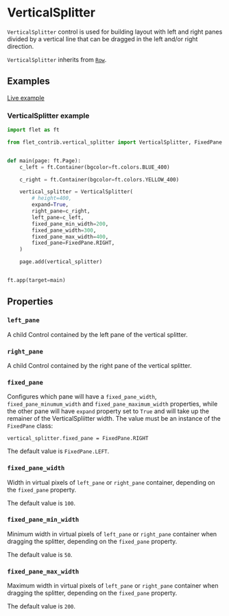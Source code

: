 # VerticalSplitter

`VerticalSplitter` control is used for building layout with left and right panes divided by a vertical line that can be dragged in the left and/or right direction.

`VerticalSplitter` inherits from [`Row`](https://flet.dev/docs/controls/row).

## Examples

[Live example](https://flet-controls-gallery.fly.dev/contrib/verticalsplitter)

### VerticalSplitter example

```python
import flet as ft

from flet_contrib.vertical_splitter import VerticalSplitter, FixedPane


def main(page: ft.Page):
    c_left = ft.Container(bgcolor=ft.colors.BLUE_400)

    c_right = ft.Container(bgcolor=ft.colors.YELLOW_400)

    vertical_splitter = VerticalSplitter(
        # height=400,
        expand=True,
        right_pane=c_right,
        left_pane=c_left,
        fixed_pane_min_width=200,
        fixed_pane_width=300,
        fixed_pane_max_width=400,
        fixed_pane=FixedPane.RIGHT,
    )

    page.add(vertical_splitter)


ft.app(target=main)
```

## Properties

### `left_pane`

A child Control contained by the left pane of the vertical splitter.

### `right_pane`

A child Control contained by the right pane of the vertical splitter.

### `fixed_pane`

Configures which pane will have a `fixed_pane_width`, `fixed_pane_minumum_width` and `fixed_pane_maximum_width` properties, while the other pane will have `expand` property set to `True` and will take up the remainer of the VerticalSpliitter width. The value must be an instance of the `FixedPane` class:

```
vertical_splitter.fixed_pane = FixedPane.RIGHT
```
The default value is `FixedPane.LEFT`.

### `fixed_pane_width`

Width in virtual pixels of `left_pane` or `right_pane` container, depending on the `fixed_pane` property. 

The default value is `100`.

### `fixed_pane_min_width`

Minimum width in virtual pixels of `left_pane` or `right_pane` container when dragging the splitter, depending on the `fixed_pane` property. 

The default value is `50`.


### `fixed_pane_max_width`

Maximum width in virtual pixels of `left_pane` or `right_pane` container when dragging the splitter, depending on the `fixed_pane` property. 

The default value is `200`.